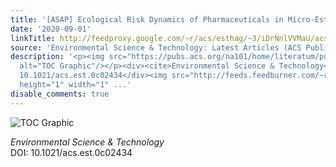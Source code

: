 ```yaml
---
title: '[ASAP] Ecological Risk Dynamics of Pharmaceuticals in Micro-Estuary Environments'
date: '2020-09-01'
linkTitle: http://feedproxy.google.com/~r/acs/esthag/~3/iDrNnlVVMaU/acs.est.0c02434
source: 'Environmental Science & Technology: Latest Articles (ACS Publications)'
description: '<p><img src="https://pubs.acs.org/na101/home/literatum/publisher/achs/journals/content/esthag/0/esthag.ahead-of-print/acs.est.0c02434/20200901/images/medium/es0c02434_0006.gif"
  alt="TOC Graphic"/></p><div><cite>Environmental Science & Technology</cite></div><div>DOI:
  10.1021/acs.est.0c02434</div><img src="http://feeds.feedburner.com/~r/acs/esthag/~4/iDrNnlVVMaU"
  height="1" width="1" ...'
disable_comments: true
---
```

<p><img src="https://pubs.acs.org/na101/home/literatum/publisher/achs/journals/content/esthag/0/esthag.ahead-of-print/acs.est.0c02434/20200901/images/medium/es0c02434_0006.gif" alt="TOC Graphic"/></p><div><cite>Environmental Science & Technology</cite></div><div>DOI: 10.1021/acs.est.0c02434</div><img src="http://feeds.feedburner.com/~r/acs/esthag/~4/iDrNnlVVMaU" height="1" width="1" ...